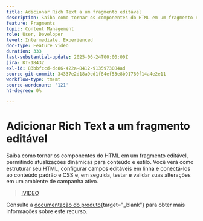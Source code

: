 ```yaml
---
title: Adicionar Rich Text a um fragmento editável
description: Saiba como tornar os componentes do HTML em um fragmento editável, permitindo atualizações dinâmicas para conteúdo e estilo. Você verá como estruturar seu HTML, configurar campos editáveis em linha e conectá-los ao conteúdo padrão e CSS e, em seguida, testar e validar suas alterações em um ambiente de campanha ativo.
feature: Fragments
topic: Content Management
role: User, Developer
level: Intermediate, Experienced
doc-type: Feature Video
duration: 333
last-substantial-update: 2025-06-24T00:00:00Z
jira: KT-18432
exl-id: 83bbfccd-dc86-422a-8412-9135973084ad
source-git-commit: 34337e2d18a9ed1f84ef53e8b91780f14a4e2e11
workflow-type: tm+mt
source-wordcount: '121'
ht-degree: 0%

---
```



# Adicionar Rich Text a um fragmento editável

Saiba como tornar os componentes do HTML em um fragmento editável, permitindo atualizações dinâmicas para conteúdo e estilo. Você verá como estruturar seu HTML, configurar campos editáveis em linha e conectá-los ao conteúdo padrão e CSS e, em seguida, testar e validar suas alterações em um ambiente de campanha ativo.

>[!VIDEO](https://video.tv.adobe.com/v/3464363/?learn=on&enablevpops)

Consulte a [documentação do produto](https://experienceleague.adobe.com/en/docs/journey-optimizer/using/content-management/fragments/customizable-fragments){target="_blank"} para obter mais informações sobre este recurso.
